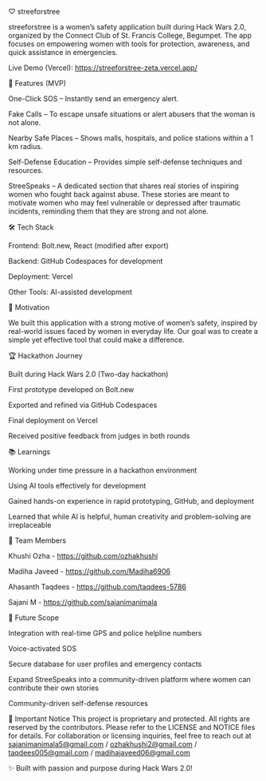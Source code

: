 ♡ streeforstree

streeforstree is a women’s safety application built during Hack Wars 2.0, organized by the Connect Club of St. Francis College, Begumpet.
The app focuses on empowering women with tools for protection, awareness, and quick assistance in emergencies.

Live Demo (Vercel): 
https://streeforstree-zeta.vercel.app/

🚨 Features (MVP)

One-Click SOS – Instantly send an emergency alert.

Fake Calls – To escape unsafe situations or alert abusers that the woman is not alone.

Nearby Safe Places – Shows malls, hospitals, and police stations within a 1 km radius.

Self-Defense Education – Provides simple self-defense techniques and resources.

StreeSpeaks – A dedicated section that shares real stories of inspiring women who fought back against abuse. These stories are meant to motivate women who may feel vulnerable or depressed after traumatic incidents, reminding them that they are strong and not alone.

🛠️ Tech Stack

Frontend: Bolt.new, React (modified after export)

Backend: GitHub Codespaces for development

Deployment: Vercel

Other Tools: AI-assisted development

🎯 Motivation

We built this application with a strong motive of women’s safety, inspired by real-world issues faced by women in everyday life. Our goal was to create a simple yet effective tool that could make a difference.


🏆 Hackathon Journey

Built during Hack Wars 2.0 (Two-day hackathon)

First prototype developed on Bolt.new

Exported and refined via GitHub Codespaces

Final deployment on Vercel

Received positive feedback from judges in both rounds

📚 Learnings

Working under time pressure in a hackathon environment

Using AI tools effectively for development

Gained hands-on experience in rapid prototyping, GitHub, and deployment

Learned that while AI is helpful, human creativity and problem-solving are irreplaceable

👥 Team Members

Khushi Ozha - https://github.com/ozhakhushi

Madiha Javeed - https://github.com/Madiha6906

Ahasanth Taqdees - https://github.com/taqdees-5786

Sajani M - https://github.com/sajanimanimala

📌 Future Scope

Integration with real-time GPS and police helpline numbers

Voice-activated SOS

Secure database for user profiles and emergency contacts

Expand StreeSpeaks into a community-driven platform where women can contribute their own stories

Community-driven self-defense resources

📌 Important Notice
This project is proprietary and protected.
All rights are reserved by the contributors. Please refer to the LICENSE
and NOTICE files for details.
For collaboration or licensing inquiries, feel free to reach out at sajanimanimala5@gmail.com / ozhakhushi2@gmail.com / taqdees005@gmail.com / madihajaveed06@gmail.com

✨ Built with passion and purpose during Hack Wars 2.0!
